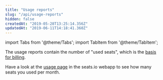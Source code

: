 ```yaml
---
title: "Usage reports"
slug: "/api/usage-reports"
hidden: false
createdAt: "2019-05-28T13:25:14.356Z"
updatedAt: "2019-06-11T14:18:41.360Z"
---
```


import Tabs from '@theme/Tabs';
import TabItem from '@theme/TabItem';

The usage reports contain the number of "used seats", which is the [basis for billing](https://www.seats.io/pricing).

Have a look at the [usage page](https://app-v2.seats.io/reports) in the seats.io webapp to see how many seats you used per month.
